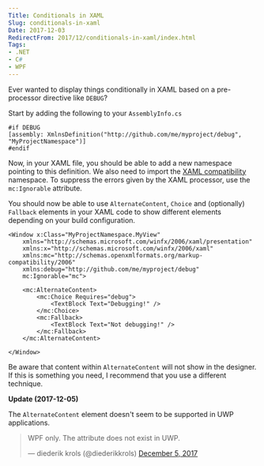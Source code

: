 ```yaml
---
Title: Conditionals in XAML
Slug: conditionals-in-xaml
Date: 2017-12-03
RedirectFrom: 2017/12/conditionals-in-xaml/index.html
Tags:
- .NET
- C#
- WPF
---
```


Ever wanted to display things conditionally in XAML based on a pre-processor directive like `DEBUG`?

Start by adding the following to your `AssemblyInfo.cs`

```
#if DEBUG
[assembly: XmlnsDefinition("http://github.com/me/myproject/debug", "MyProjectNamespace")]
#endif
```

Now, in your XAML file, you should be able to add a new namespace pointing to this definition. We also need to import the [XAML compatibility](https://docs.microsoft.com/en-us/dotnet/framework/wpf/advanced/markup-compatibility-mc-language-features) namespace. To suppress the errors given by the XAML processor, use the `mc:Ignorable` attribute.

You should now be able to use `AlternateContent`, `Choice` and (optionally) `Fallback` elements in your XAML code to show
different elements depending on your build configuration.


```xaml
<Window x:Class="MyProjectNamespace.MyView"
    xmlns="http://schemas.microsoft.com/winfx/2006/xaml/presentation"
    xmlns:x="http://schemas.microsoft.com/winfx/2006/xaml"
    xmlns:mc="http://schemas.openxmlformats.org/markup-compatibility/2006"
    xmlns:debug="http://github.com/me/myproject/debug"
    mc:Ignorable="mc">

    <mc:AlternateContent>
        <mc:Choice Requires="debug">
            <TextBlock Text="Debugging!" />
        </mc:Choice>
        <mc:Fallback>
            <TextBlock Text="Not debugging!" />
        </mc:Fallback>
    </mc:AlternateContent>

</Window>
```

Be aware that content within `AlternateContent` will not show in the designer. If this is something you need, I recommend that you use a different technique.

**Update (2017-12-05)**  

The `AlternateContent` element doesn't seem to be supported in UWP applications.

<blockquote class="twitter-tweet" data-lang="en"><p lang="en" dir="ltr">WPF only. The attribute does not exist in UWP.</p>&mdash; diederik krols (@diederikkrols) <a href="https://twitter.com/diederikkrols/status/937942865484898305?ref_src=twsrc%5Etfw">December 5, 2017</a></blockquote>
<script async src="https://platform.twitter.com/widgets.js" charset="utf-8"></script>
